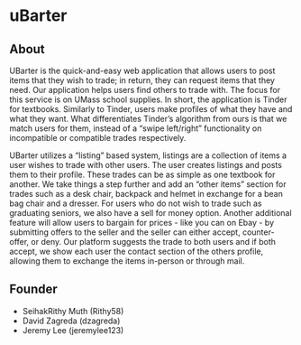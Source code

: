 # uBarter
## About

UBarter is the quick-and-easy web application that allows users to post items that they wish to trade; in return, they can request items that they need. Our application helps users find others to trade with. The focus for this service is on UMass school supplies. In short, the application is Tinder for textbooks. Similarly to Tinder, users make profiles of what they have and what they want. What differentiates Tinder’s algorithm from ours is that we match users for them, instead of a “swipe left/right” functionality on incompatible or compatible trades respectively.

UBarter utilizes a “listing” based system, listings are a collection of items a user wishes to trade with other users. The user creates listings and posts them to their profile. These trades can be as simple as one textbook for another. We take things a step further and add an “other items” section for trades such as a desk chair, backpack and helmet in exchange for a bean bag chair and a dresser. For users who do not wish to trade such as graduating seniors, we also have a sell for money option. Another additional feature will allow users to bargain for prices - like you can on Ebay - by submitting offers to the seller and the seller can either accept, counter-offer, or deny. Our platform suggests the trade to both users and if both accept, we show each user the contact section of the others profile, allowing them to exchange the items in-person or through mail.

## Founder
+ SeihakRithy Muth (Rithy58)
+ David Zagreda (dzagreda)
+ Jeremy Lee (jeremylee123)
